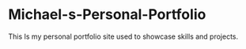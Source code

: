 # Michael-s-Personal-Portfolio
This Is my personal portfolio site used to showcase skills and projects.
